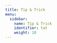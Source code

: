 ```yaml
---
title: Tip & Trick
menu:
  sidebar:
    name: Tip & Trick
    identifier: tat
    weight: 10
---
```

